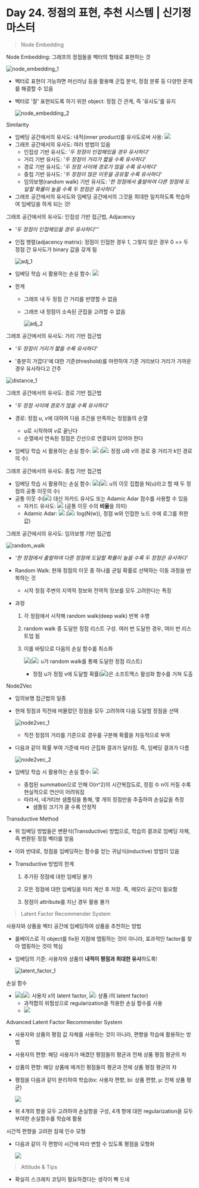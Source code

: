 # Day 24. 정점의 표현, 추천 시스템 | 신기정 마스터

> Node Embedding

Node Embedding: 그래프의 정점들을 벡터의 형태로 표현하는 것

![node_embedding_1](https://github.com/iloveslowfood/iloveTIL/blob/main/boostcamp_ai/etc/images/week05/node_embedding_1.jpg?raw=true)

- 벡터로 표현이 가능하면 머신러닝 등을 활용해 군집 분석, 정점 분류 등 다양한 문제를 해결할 수 있음

- 벡터로 '잘' 표현되도록 하기 위한 object: 정점 간 관계, 즉 '유사도'를 유지

  ![node_embedding_2](https://github.com/iloveslowfood/iloveTIL/blob/main/boostcamp_ai/etc/images/week05/node_embedding_2.jpg?raw=true)

Similarity

- 임베딩 공간에서의 유사도: 내적(inner product)를 유사도로써 사용: ![](https://render.githubusercontent.com/render/math?math=%5Cdisplaystyle+z_v%5E%7B%5Cintercal%7Dz_%7Bu%7D+%3D+%7C%7Cz_%7Bu%7D%7C%7C+%5Ccdot+%7C%7Cz_%7Bv%7D%7C%7C+%5Ccdot+cos%28%5Ctheta%29)
- 그래프 공간에서의 유사도: 여러 방법이 있음
  - 인접성 기반 유사도: *'두 정점이 인접해있을 경우 유사하다'*
  - 거리 기반 유사도: *'두 정점이 거리가 짧을 수록 유사하다'*
  - 경로 기반 유사도: *'두 정점 사이에 경로가 많을 수록 유사하다'*
  - 중첩 기반 유사도: *'두 정점이 많은 이웃을 공유할 수록 유사하다'*
  - 임의보행(random walk) 기반 유사도: *'한 정점에서 출발하여 다른 정점에 도달할 확률이 높을 수록 두 정점은 유사하다'*
- 그래프 공간에서의 유사도와 임베딩 공간에서의 그것을 최대한 일치하도록 학습하여 임베딩을 하게 되는 것!

그래프 공간에서의 유사도: 인접성 기반 접근법, Adjacency

- *'두 정점이 인접해있을 경우 유사하다'*''

- 인접 행렬(adjacency matrix): 정점이 인접한 경우 1, 그렇지 않은 경우 0 => 두 정점 간 유사도가 binary 값을 갖게 됨

  ![adj_1](https://github.com/iloveslowfood/iloveTIL/blob/main/boostcamp_ai/etc/images/week05/adj_1.jpg?raw=true)

- 임베딩 학습 시 활용하는 손실 함수: ![](https://render.githubusercontent.com/render/math?math=%5Cdisplaystyle+L+%3D+%5Csum_%7B%28u%2C+v%29+%5Cin+V+%5Ctimes+V%7D+%7C%7Cz_%7Bu%7D%5E%7B%5Cintercal%7Dz_%7Bv%7D+-+A_%7Bu%2C+v%7D%7C%7C%5E%7B2%7D)

- 한계

  - 그래프 내 두 정점 간 거리를 반영할 수 없음

  - 그래프 내 정점이 소속된 군집을 고려할 수 없음

    ![adj_2](https://github.com/iloveslowfood/iloveTIL/blob/main/boostcamp_ai/etc/images/week05/adj_2.jpg?raw=true)

그래프 공간에서의 유사도: 거리 기반 접근법

- *'두 정점이 거리가 짧을 수록 유사하다'*

- '충분히 가깝다'에 대한 기준(threshold)를 마련하여 기준 거리보다 거리가 가까운 경우 유사하다고 간주

![distance_1](https://github.com/iloveslowfood/iloveTIL/blob/main/boostcamp_ai/etc/images/week05/distance_1.jpg?raw=true)

그래프 공간에서의 유사도: 경로 기반 접근법

- *'두 정점 사이에 경로가 많을 수록 유사하다'*

- 경로: 정점 u, v에 대하여 다음 조건을 만족하는 정점들의 순열
  - u로 시작하여 v로 끝난다
  - 순열에서 연속된 정점은 간선으로 연결되어 있어야 한다
- 임베딩 학습 시 활용하는 손실 함수: ![](https://render.githubusercontent.com/render/math?math=%5Cdisplaystyle+L+%3D+%5Csum_%7B%28u%2C+v%29+%5Cin+V+%5Ctimes+V%7D+%7C%7Cz_%7Bu%7D%5E%7B%5Cintercal%7Dz_%7Bv%7D+-+A_%7Bu%2C+v%7D%5E%7Bk%7D%7C%7C%5E%7B2%7D) (![](https://render.githubusercontent.com/render/math?math=%5Cdisplaystyle+A_%7Bu%2C+v%7D%5E%7Bk%7D): 정점 u와 v의 경로 중 거리가 k인 경로의 수)

그래프 공간에서의 유사도: 중첩 기반 접근법

- 임베딩 학습 시 활용하는 손실 함수: ![](https://render.githubusercontent.com/render/math?math=%5Cdisplaystyle+L+%3D+%5Csum_%7B%28u%2C+v%29+%5Cin+V+%5Ctimes+V%7D+%7C%7Cz_%7Bu%7D%5E%7B%5Cintercal%7Dz_%7Bv%7D+-+S_%7Bu%2C+v%7D%7C%7C%5E%7B2%7D)(![](https://render.githubusercontent.com/render/math?math=%5Cdisplaystyle+S_%7Bu%2C+v%7D+%3D+%7CN%28u%29+%5Ccap+N%28v%29%7C+%3D+%5Csum_%7Bw+%5Cin+N%28u%29+%5Ccap+N%28v%29%7D+1): u의 이웃 집합을 N(u)라고 할 때 두 정점의 공통 이웃의 수)
- 공통 이웃 수(![](https://render.githubusercontent.com/render/math?math=%5Cdisplaystyle+S_%7Bu%2C+v%7D+%3D+%7CN%28u%29+%5Ccap+N%28v%29%7C+%3D+%5Csum_%7Bw+%5Cin+N%28u%29+%5Ccap+N%28v%29%7D+1)) 대신 자카드 유사도 또는 Adamic Adar 점수를 사용할 수 있음
  - 자카드 유사도: ![](https://render.githubusercontent.com/render/math?math=%5Cdisplaystyle+%5Cfrac+%7BN_%7Bu%7D+%5Ccap+N_%7Bv%7D%7D+%7BN_%7Bu%7D+%5Ccup+N_%7Bv%7D%7D) (공통 이웃 수의 **비율**을 의미)
  - Adamic Adar: ![](https://render.githubusercontent.com/render/math?math=%5Cdisplaystyle+%5Csum_%7Bw+%5Cin+N_%7Bu%7D+%5Ccap+N_%7Bv%7D%7D+%5Cfrac+%7B1%7D+%7Bd_%7Bw%7D%7D) (![](https://render.githubusercontent.com/render/math?math=%5Cdisplaystyle+d_%7Bw%7D): log(N(w)), 정점 w와 인접한 노드 수에 로그를 취한 값)

그래프 공간에서의 유사도: 임의보행 기반 접근법

![random_walk](https://github.com/iloveslowfood/iloveTIL/blob/main/boostcamp_ai/etc/images/week05/random_walk.jpg?raw=true)

- *'한 정점에서 출발하여 다른 정점에 도달할 확률이 높을 수록 두 정점은 유사하다'*

- Random Walk: 현재 정점의 이웃 중 하나를 균일 확률로 선택하는 이동 과정을 반복하는 것

  - 시작 정점 주변의 지역적 정보와 전역적 정보를 모두 고려한다는 특징

- 과정

  1. 각 정점에서 시작해 random walk(deep walk) 반복 수행

  2. random walk 중 도달한 정점 리스트 구성. 여러 번 도달한 경우, 여러 번 리스트업 됨

  3. 이를 바탕으로 다음의 손실 함수를 최소화

     ![](https://render.githubusercontent.com/render/math?math=%5Cdisplaystyle+L+%3D+%5Csum_%7Bu+%5Cin+V%7D+%5Csum_%7Bv+%5Cin+N_%7BR%7D%28v%29%7D+-+log%28P%28v+%7C+z_%7Bu%7D%29%29)(![](https://render.githubusercontent.com/render/math?math=%5Cdisplaystyle+N_%7BR%7D%28u%29): u가 random walk를 통해 도달한 정점 리스트)

     - 정점 u가 정점 v에 도달할 확률(![](https://render.githubusercontent.com/render/math?math=%5Cdisplaystyle+P%28v%7Cz_%7Bu%7D%29))은 소프트맥스 활성화 함수를 거쳐 도출

Node2Vec

- 임의보행 접근법의 일종

- 현재 정점과 직전에 머물렀던 정점을 모두 고려하여 다음 도달할 정점을 선택

  ![node2vec_1](https://github.com/iloveslowfood/iloveTIL/blob/main/boostcamp_ai/etc/images/week05/node2vec_1.jpg?raw=true)

  - 직전 정점의 거리를 기준으로 경우를 구분해 확률을 차등적으로 부여

- 다음과 같이 확률 부여 기준에 따라 군집화 결과가 달라짐. 즉, 임베딩 결과가 다름

  ![node2vec_2](https://github.com/iloveslowfood/iloveTIL/blob/main/boostcamp_ai/etc/images/week05/node2vec_2.jpg?raw=true)

- 임베딩 학습 시 활용하는 손실 함수: ![](https://render.githubusercontent.com/render/math?math=%5Cdisplaystyle+L+%3D+%5Csum_%7Bu+%5Cin+V%7D+%5Csum_%7Bv+%5Cin+N_%7BR%7D%28u%29%7D+-+Softmax%28z_%7Bu%7D%5E%7B%5Cintercal%7Dz_%7Bv%7D%29)

  - 중첩된 summation으로 인해 O(n^2)의 시간복잡도로, 정점 수 n이 커질 수록 현실적으로 연산이 어려워짐
  - 따라서, 네거티브 샘플링을 통해, 몇 개의 정점만을 추출하여 손실값을 측정
    - 샘플링 크기가 클 수록 안정적

Transductive Method

- 위 임베딩 방법들은 변환식(Transductive) 방법으로, 학습의 결과로 임베딩 자체, 즉 변환된 정점 벡터를 얻음

- 이와 반대로, 정점을 임베딩하는 함수를 얻는 귀납식(inductive) 방법이 있음

- Transductive 방법의 한계

  1. 추가된 정점에 대한 임베딩 불가

  2. 모든 정점에 대한 임베딩을 미리 계산 후 저장. 즉, 메모리 공간이 필요함

  3. 정점이 attribute를 지닌 경우 활용 불가

     

> Latent Factor Recommender System

사용자와 상품을 벡터 공간에 임베딩하여 상품을 추천하는 방법

- 룰베이스로 각 object를 fix된 지점에 맵핑하는 것이 아니라, 효과적인 factor를 찾아 맵핑하는 것이 핵심

- 임베딩의 기준: 사용자와 상품의 **내적이 평점과 최대한 유사**하도록!

  ![latent_factor_1](https://github.com/iloveslowfood/iloveTIL/blob/main/boostcamp_ai/etc/images/week05/latent_factor_1.jpg?raw=true)

손실 함수

- ![](https://render.githubusercontent.com/render/math?math=%5Cdisplaystyle+%5Csum_%7B%28i%2C+x%29+%5Cin+R%7D+%28r_%7Bxi%7D+-+p_%7Bx%7D%5E%7B%5Cintercal%7Dq_%7Bi%7D%29%5E%7B2%7D)(![](https://render.githubusercontent.com/render/math?math=%5Cdisplaystyle+p_%7Bx%7D): 사용자 x의 latent factor, ![](https://render.githubusercontent.com/render/math?math=%5Cdisplaystyle+q_%7Bi%7D): 상품 i의 latent factor)
  - 과적합의 위험성으로 regularization을 적용한 손실 함수를 사용
  - ![](https://render.githubusercontent.com/render/math?math=%5Cdisplaystyle+%5Csum_%7B%28i%2C+x%29+%5Cin+R%7D+%28r_%7Bxi%7D+-+p_%7Bx%7D%5E%7B%5Cintercal%7Dq_%7Bi%7D%29%5E%7B2%7D+%2B+%5B%5Clambda_%7B1%7D+%5Csum_%7Bx%7D+%7C%7Cp_%7Bx%7D%7C%7C%5E%7B2%7D+%2B+%5Clambda_%7B2%7D+%5Csum_%7Bi%7D+%7C%7Cq_%7Bi%7D%7C%7C%5E%7B2%7D+%5D)

Advanced Latent Factor Recommender System

- 사용자와 상품의 평점 값 자체를 사용하는 것이 아니라, 편향을 학습에 활용하는 방법

- 사용자의 편향: 해당 사용자가 매겼던 평점들의 평균과 전체 상품 평점 평균의 차

- 상품의 편향: 해당 상품에 매겨진 평점들의 평균과 전체 상품 평점 평균의 차

- 평점을 다음과 같이 분리하여 학습(bx: 사용자 편향, bi: 상품 편향, μ: 전체 상품 평균)

  ![](https://render.githubusercontent.com/render/math?math=%5Cdisplaystyle+r_%7Bxi%7D+%3D+%5Cmu+%2B+b_%7Bx%7D+%2B++b_%7Bi%7D+%2B+p_%7Bx%7D%5E%7B%5Cintercal%7Dq_%7Bi%7D)

- 위 4개의 항을 모두 고려하여 손실항을 구성, 4개 항에 대한 regularization을 모두 부여한 손실함수를 학습에 활용

시간적 편향을 고려한 잠재 인수 모형

- 다음과 같이 각 편향이 시간에 따라 변할 수 있도록 평점을 모형화

  ![](https://render.githubusercontent.com/render/math?math=%5Cdisplaystyle+r_%7Bxi%7D+%3D+%5Cmu+%2B+b_%7Bx%7D%28t%29+%2B++b_%7Bi%7D%28t%29+%2B+p_%7Bx%7D%5E%7B%5Cintercal%7Dq_%7Bi%7D)

> Attitude & Tips

- 확실히 스크래치 코딩이 필요하겠다는 생각이 빡 드네